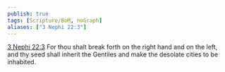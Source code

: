 ```yaml
---
publish: true
tags: [Scripture/BoM, noGraph]
aliases: ["3 Nephi 22:3"]
---
```

[3 Nephi 22:3](https://churchofjesuschrist.org/study/scriptures/bofm/3-ne/22?lang=eng&id=p3#p3) For thou shalt break forth on the right hand and on the left, and thy seed shall inherit the Gentiles and make the desolate cities to be inhabited.
